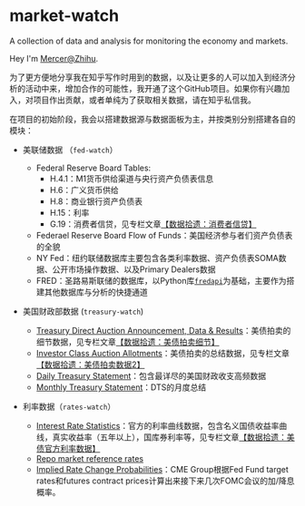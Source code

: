 # market-watch
A collection of data and analysis for monitoring the economy and markets.

Hey I'm [Mercer@Zhihu](https://www.zhihu.com/people/daleige). 

为了更方便地分享我在知乎写作时用到的数据，以及让更多的人可以加入到经济分析的活动中来，增加合作的可能性，我开通了这个GitHub项目。如果你有兴趣加入，对项目作出贡献，或者单纯为了获取相关数据，请在知乎私信我。

在项目的初始阶段，我会以搭建数据源与数据面板为主，并按类别分别搭建各自的模块：

- 美联储数据 （`fed-watch`）
  - Federal Reserve Board Tables: 
    - H.4.1：M1货币供给渠道与央行资产负债表信息
    - H.6：广义货币供给
    - H.8：商业银行资产负债表
    - H.15：利率
    - G.19：消费者信贷，见专栏文章[【数据拾遗：消费者信贷】](https://zhuanlan.zhihu.com/p/526754098)
  - Federael Reserve Board Flow of Funds：美国经济参与者们资产负债表的全貌
  - NY Fed：纽约联储数据库主要包含各类利率数据、资产负债表SOMA数据、公开市场操作数据、以及Primary Dealers数据
  - FRED：圣路易斯联储的数据库，以Python库[`fredapi`](https://github.com/mortada/fredapi)为基础，主要作为搭建其他数据库与分析的快捷通道
  
- 美国财政部数据 (`treasury-watch`)
  - [Treasury Direct Auction Announcement, Data & Results](https://www.treasurydirect.gov/instit/annceresult/annceresult.htm)：美债拍卖的细节数据，见专栏文章[【数据拾遗：美债拍卖细节】](https://zhuanlan.zhihu.com/p/514668515)
  - [Investor Class Auction Allotments](https://home.treasury.gov/data/investor-class-auction-allotments)：美债拍卖的总结数据，见专栏文章[【数据拾遗：美债拍卖数据2】](https://zhuanlan.zhihu.com/p/516037009)
  - [Daily Treasury Statement](https://fiscal.treasury.gov/reports-statements/dts/index.html)：包含最详尽的美国财政收支高频数据
  - [Monthly Treasury Statement](https://fiscal.treasury.gov/reports-statements/mts/#:~:text=The%20Monthly%20Treasury%20Statement%20summarizes,Budget%20of%20the%20U.S.%20Government.&text=The%20MTS%20presents%20a%20summary,Surplus%20or%20deficit)：DTS的月度总结
  
- 利率数据（`rates-watch`）
  - [Interest Rate Statistics](https://home.treasury.gov/policy-issues/financing-the-government/interest-rate-statistics)：官方的利率曲线数据，包含名义国债收益率曲线，真实收益率（五年以上），国库券利率等，见专栏文章[【数据拾遗：美债官方利率数据】](https://www.zhihu.com/column/c_1509153964662263808)
  - [Repo market reference rates](https://www.newyorkfed.org/markets/data-hub)
  - [Implied Rate Change Probabilities](https://www.cmegroup.com/trading/interest-rates/countdown-to-fomc.html)：CME Group根据Fed Fund target rates和futures contract prices计算出来接下来几次FOMC会议的加/降息概率。
